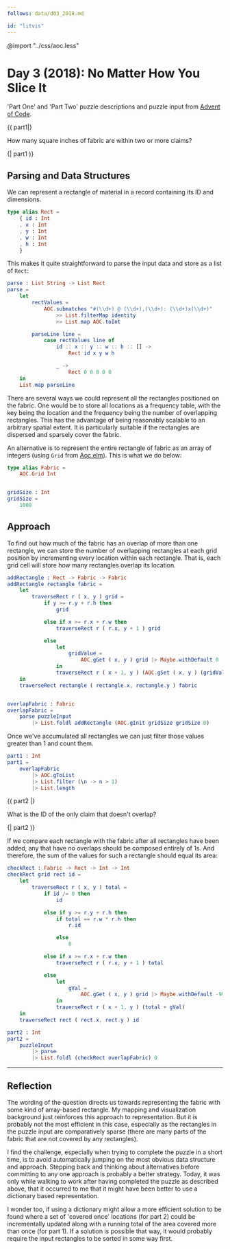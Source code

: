 ```yaml
---
follows: data/d03_2018.md

id: "litvis"
---
```


@import "../css/aoc.less"

# Day 3 (2018): No Matter How You Slice It

'Part One' and 'Part Two' puzzle descriptions and puzzle input from [Advent of Code](https://adventofcode.com/2018/day/3).

{( part1|}

How many square inches of fabric are within two or more claims?

{| part1 )}

## Parsing and Data Structures

We can represent a rectangle of material in a record containing its ID and dimensions.

```elm {l}
type alias Rect =
    { id : Int
    , x : Int
    , y : Int
    , w : Int
    , h : Int
    }
```

This makes it quite straightforward to parse the input data and store as a list of `Rect`:

```elm {l}
parse : List String -> List Rect
parse =
    let
        rectValues =
            AOC.submatches "#(\\d+) @ (\\d+),(\\d+): (\\d+)x(\\d+)"
                >> List.filterMap identity
                >> List.map AOC.toInt

        parseLine line =
            case rectValues line of
                id :: x :: y :: w :: h :: [] ->
                    Rect id x y w h

                _ ->
                    Rect 0 0 0 0 0
    in
    List.map parseLine
```

There are several ways we could represent all the rectangles positioned on the fabric. One would be to store all locations as a frequency table, with the key being the location and the frequency being the number of overlapping rectangles. This has the advantage of being reasonably scalable to an arbitrary spatial extent. It is particularly suitable if the rectangles are dispersed and sparsely cover the fabric.

An alternative is to represent the entire rectangle of fabric as an array of integers (using `Grid` from [Aoc.elm](../src/Aoc.elm)). This is what we do below:

```elm {l}
type alias Fabric =
    AOC.Grid Int


gridSize : Int
gridSize =
    1000
```

## Approach

To find out how much of the fabric has an overlap of more than one rectangle, we can store the number of overlapping rectangles at each grid position by incrementing every location within each rectangle. That is, each grid cell will store how many rectangles overlap its location.

```elm {l}
addRectangle : Rect -> Fabric -> Fabric
addRectangle rectangle fabric =
    let
        traverseRect r ( x, y ) grid =
            if y >= r.y + r.h then
                grid

            else if x >= r.x + r.w then
                traverseRect r ( r.x, y + 1 ) grid

            else
                let
                    gridValue =
                        AOC.gGet ( x, y ) grid |> Maybe.withDefault 0
                in
                traverseRect r ( x + 1, y ) (AOC.gSet ( x, y ) (gridValue + 1) grid)
    in
    traverseRect rectangle ( rectangle.x, rectangle.y ) fabric


overlapFabric : Fabric
overlapFabric =
    parse puzzleInput
        |> List.foldl addRectangle (AOC.gInit gridSize gridSize 0)
```

Once we've accumulated all rectangles we can just filter those values greater than 1 and count them.

```elm {l r}
part1 : Int
part1 =
    overlapFabric
        |> AOC.gToList
        |> List.filter (\n -> n > 1)
        |> List.length
```

{( part2 |}

What is the ID of the only claim that doesn't overlap?

{| part2 )}

If we compare each rectangle with the fabric after all rectangles have been added, any that have no overlaps should be composed entirely of 1s.
And therefore, the sum of the values for such a rectangle should equal its area:

```elm {l}
checkRect : Fabric -> Rect -> Int -> Int
checkRect grid rect id =
    let
        traverseRect r ( x, y ) total =
            if id /= 0 then
                id

            else if y >= r.y + r.h then
                if total == r.w * r.h then
                    r.id

                else
                    0

            else if x >= r.x + r.w then
                traverseRect r ( r.x, y + 1 ) total

            else
                let
                    gVal =
                        AOC.gGet ( x, y ) grid |> Maybe.withDefault -9999999
                in
                traverseRect r ( x + 1, y ) (total + gVal)
    in
    traverseRect rect ( rect.x, rect.y ) id
```

```elm {l r}
part2 : Int
part2 =
    puzzleInput
        |> parse
        |> List.foldl (checkRect overlapFabric) 0
```

---

## Reflection

The wording of the question directs us towards representing the fabric with some kind of array-based rectangle. My mapping and visualization background just reinforces this approach to representation. But it is probably not the most efficient in this case, especially as the rectangles in the puzzle input are comparatively sparse (there are many parts of the fabric that are not covered by any rectangles).

I find the challenge, especially when trying to complete the puzzle in a short time, is to avoid automatically jumping on the most obvious data structure and approach. Stepping back and thinking about alternatives before committing to any one approach is probably a better strategy. Today, it was only while walking to work after having completed the puzzle as described above, that it occurred to me that it might have been better to use a dictionary based representation.

I wonder too, if using a dictionary might allow a more efficient solution to be found where a set of 'covered once' locations (for part 2) could be incrementally updated along with a running total of the area covered more than once (for part 1). If a solution is possible that way, it would probably require the input rectangles to be sorted in some way first.
